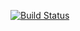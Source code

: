 [![Build Status](https://travis-ci.org/PBNHQ/whois.svg?branch=master)](https://travis-ci.org/PBNHQ/whois)
